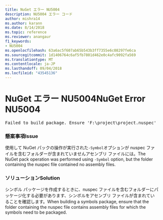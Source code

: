 ```yaml
---
title: NuGet エラー NU5004
description: NU5004 エラー コード
author: mishra14
ms.author: karann
ms.date: 8/14/2018
ms.topic: reference
ms.reviewer: anangaur
f1_keywords:
- NU5004
ms.openlocfilehash: 63a6ac5f607ab65b543b3ff7355e6c08297fe6ca
ms.sourcegitcommit: 1d1406764c6af5fb7801d462e0c4afc9092fa569
ms.translationtype: MT
ms.contentlocale: ja-JP
ms.lasthandoff: 09/04/2018
ms.locfileid: "43545136"
---
```

# <a name="nuget-error-nu5004"></a><span data-ttu-id="415cc-103">NuGet エラー NU5004</span><span class="sxs-lookup"><span data-stu-id="415cc-103">NuGet Error NU5004</span></span>
<pre>Failed to build package. Ensure 'F:\project\project.nuspec' includes assembly files. For help on building symbols package, visit http://docs.nuget.org/.</pre>

### <a name="issue"></a><span data-ttu-id="415cc-104">懸案事項</span><span class="sxs-lookup"><span data-stu-id="415cc-104">Issue</span></span>

<span data-ttu-id="415cc-105">使用して NuGet パックの操作が実行された`-Symbol`オプションが nuspec ファイルを含むフォルダーが含まれていませんアセンブリ ファイルには。</span><span class="sxs-lookup"><span data-stu-id="415cc-105">The NuGet pack operation was performed using `-Symbol` option, but the folder containing the nuspec file contained no assembly files.</span></span> 


### <a name="solution"></a><span data-ttu-id="415cc-106">ソリューション</span><span class="sxs-lookup"><span data-stu-id="415cc-106">Solution</span></span>

<span data-ttu-id="415cc-107">シンボル パッケージを作成するときに、nuspec ファイルを含むフォルダーにパッケージ化する必要があります、シンボルをアセンブリ ファイルが含まれていることを確認します。</span><span class="sxs-lookup"><span data-stu-id="415cc-107">When building a symbols package, ensure that the folder containing the nuspec file contains assembly files for which the symbols need to be packaged.</span></span>


